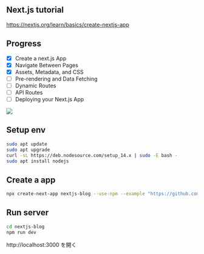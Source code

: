 ## Next.js tutorial

https://nextjs.org/learn/basics/create-nextjs-app

## Progress
- [x] Create a next.js App
- [x] Navigate Between Pages
- [x] Assets, Metadata, and CSS
- [ ] Pre-rendering and Data Fetching
- [ ] Dynamic Routes
- [ ] API Routes
- [ ] Deploying your Next.js App

![](https://progress-bar.dev/43?title=progress)

## Setup env
```bash
sudo apt update
sudo apt upgrade
curl -sL https://deb.nodesource.com/setup_14.x | sudo -E bash -
sudo apt install nodejs
```

## Create a app
```bash
npx create-next-app nextjs-blog --use-npm --example "https://github.com/vercel/next-learn-starter/tree/master/learn-starter"
```

## Run server
```bash
cd nextjs-blog
npm run dev
```

http://localhost:3000 を開く

